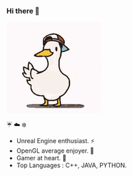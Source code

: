 ### Hi there 👋

![](https://github.com/Novigra/Novigra/blob/main/duck-dance.gif)

:umbrella: :cloud: :snowflake: 
* Unreal Engine enthusiast. :zap:
* OpenGL average enjoyer. :ocean:
* Gamer at heart. :crescent_moon:
* Top Languages : C++, JAVA, PYTHON.
